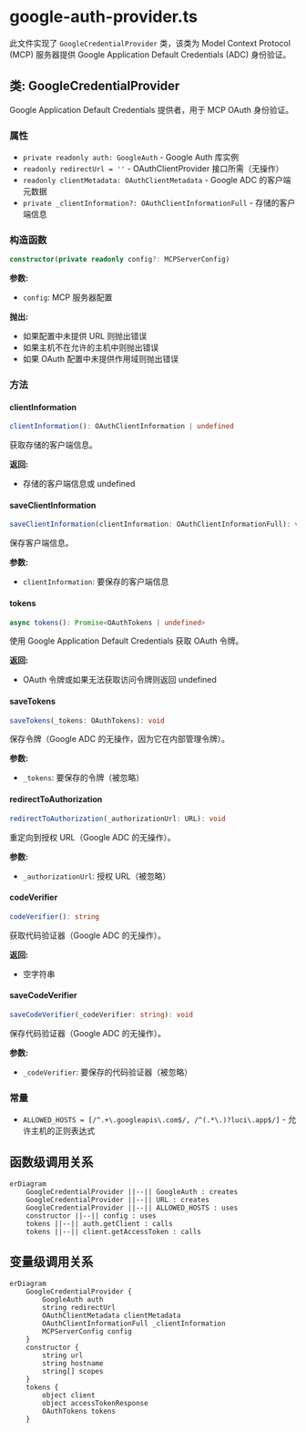 # google-auth-provider.ts

此文件实现了 `GoogleCredentialProvider` 类，该类为 Model Context Protocol (MCP) 服务器提供 Google Application Default Credentials (ADC) 身份验证。

## 类: GoogleCredentialProvider

Google Application Default Credentials 提供者，用于 MCP OAuth 身份验证。

### 属性

- `private readonly auth: GoogleAuth` - Google Auth 库实例
- `readonly redirectUrl = ''` - OAuthClientProvider 接口所需（无操作）
- `readonly clientMetadata: OAuthClientMetadata` - Google ADC 的客户端元数据
- `private _clientInformation?: OAuthClientInformationFull` - 存储的客户端信息

### 构造函数

```typescript
constructor(private readonly config?: MCPServerConfig)
```

**参数:**
- `config`: MCP 服务器配置

**抛出:**
- 如果配置中未提供 URL 则抛出错误
- 如果主机不在允许的主机中则抛出错误
- 如果 OAuth 配置中未提供作用域则抛出错误

### 方法

#### clientInformation

```typescript
clientInformation(): OAuthClientInformation | undefined
```

获取存储的客户端信息。

**返回:**
- 存储的客户端信息或 undefined

#### saveClientInformation

```typescript
saveClientInformation(clientInformation: OAuthClientInformationFull): void
```

保存客户端信息。

**参数:**
- `clientInformation`: 要保存的客户端信息

#### tokens

```typescript
async tokens(): Promise<OAuthTokens | undefined>
```

使用 Google Application Default Credentials 获取 OAuth 令牌。

**返回:**
- OAuth 令牌或如果无法获取访问令牌则返回 undefined

#### saveTokens

```typescript
saveTokens(_tokens: OAuthTokens): void
```

保存令牌（Google ADC 的无操作，因为它在内部管理令牌）。

**参数:**
- `_tokens`: 要保存的令牌（被忽略）

#### redirectToAuthorization

```typescript
redirectToAuthorization(_authorizationUrl: URL): void
```

重定向到授权 URL（Google ADC 的无操作）。

**参数:**
- `_authorizationUrl`: 授权 URL（被忽略）

#### codeVerifier

```typescript
codeVerifier(): string
```

获取代码验证器（Google ADC 的无操作）。

**返回:**
- 空字符串

#### saveCodeVerifier

```typescript
saveCodeVerifier(_codeVerifier: string): void
```

保存代码验证器（Google ADC 的无操作）。

**参数:**
- `_codeVerifier`: 要保存的代码验证器（被忽略）

### 常量

- `ALLOWED_HOSTS = [/^.+\.googleapis\.com$/, /^(.*\.)?luci\.app$/]` - 允许主机的正则表达式

## 函数级调用关系

```mermaid
erDiagram
    GoogleCredentialProvider ||--|| GoogleAuth : creates
    GoogleCredentialProvider ||--|| URL : creates
    GoogleCredentialProvider ||--|| ALLOWED_HOSTS : uses
    constructor ||--|| config : uses
    tokens ||--|| auth.getClient : calls
    tokens ||--|| client.getAccessToken : calls
```

## 变量级调用关系

```mermaid
erDiagram
    GoogleCredentialProvider {
        GoogleAuth auth
        string redirectUrl
        OAuthClientMetadata clientMetadata
        OAuthClientInformationFull _clientInformation
        MCPServerConfig config
    }
    constructor {
        string url
        string hostname
        string[] scopes
    }
    tokens {
        object client
        object accessTokenResponse
        OAuthTokens tokens
    }
```